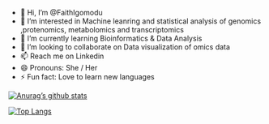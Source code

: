 - 👋 Hi, I’m @FaithIgomodu
- 👀 I’m interested in Machine leanring and statistical analysis of genomics ,protenomics, metabolomics and transcriptomics 
- 🌱 I’m currently learning Bioinformatics & Data Analysis
- 💞️ I’m looking to collaborate on Data visualization of omics data 
- 📫 Reach me on Linkedin 
- 😄 Pronouns: She / Her 
- ⚡ Fun fact: Love to learn new languages 

[![Anurag’s github stats](https://github-readme-stats.vercel.app/api?username=FaithIgomodu)](https://github.com/FaithIgomodu)

[![Top Langs](https://github-readme-stats.vercel.app/api/top-langs/?username=FaithIgomodu&layout=compact)](https://github.com/FaithIgomodu)

<!---
FaithIgomodu/FaithIgomodu is a ✨ special ✨ repository because its `README.md` (this file) appears on your GitHub profile.
You can click the Preview link to take a look at your changes.
--->
